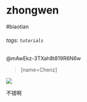 # zhongwen

#biaotian

###### tags: `tutorials`

@mAwEkz-3TXah8t819R6N6w 
> [name=Chenz]

![](https://i.imgur.com/jAyIghn.png)

不错啊



